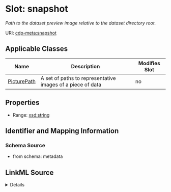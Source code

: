 # Slot: snapshot


_Path to the dataset preview image relative to the dataset directory root._



URI: [cdp-meta:snapshot](metadatasnapshot)



<!-- no inheritance hierarchy -->




## Applicable Classes

| Name | Description | Modifies Slot |
| --- | --- | --- |
[PicturePath](PicturePath.md) | A set of paths to representative images of a piece of data |  no  |







## Properties

* Range: [xsd:string](http://www.w3.org/2001/XMLSchema#string)





## Identifier and Mapping Information







### Schema Source


* from schema: metadata




## LinkML Source

<details>
```yaml
name: snapshot
description: Path to the dataset preview image relative to the dataset directory root.
from_schema: metadata
rank: 1000
alias: snapshot
owner: PicturePath
domain_of:
- PicturePath
range: string
inlined: true
inlined_as_list: true

```
</details>